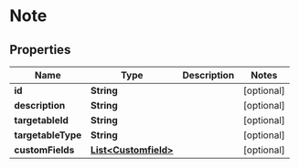 
# Note

## Properties
Name | Type | Description | Notes
------------ | ------------- | ------------- | -------------
**id** | **String** |  |  [optional]
**description** | **String** |  |  [optional]
**targetableId** | **String** |  |  [optional]
**targetableType** | **String** |  |  [optional]
**customFields** | [**List&lt;Customfield&gt;**](Customfield.md) |  |  [optional]



